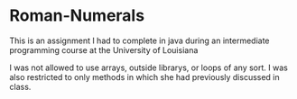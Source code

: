 # Roman-Numerals
This is an assignment I had to complete in java during an intermediate programming course at the University of Louisiana

I was not allowed to use arrays, outside librarys, or loops of any sort. I was also restricted to only methods in which she had previously discussed in class.
